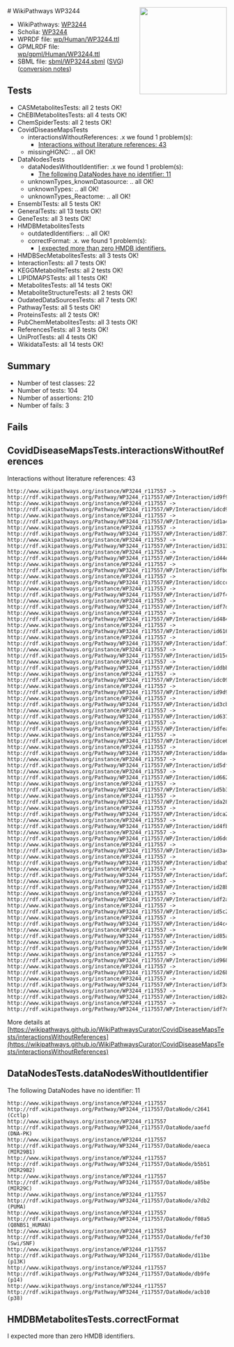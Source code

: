 <img style="float: right; width: 200px" src="../logo.png" />
# WikiPathways WP3244

* WikiPathways: [WP3244](https://identifiers.org/wikipathways:WP3244)
* Scholia: [WP3244](https://scholia.toolforge.org/wikipathways/WP3244)
* WPRDF file: [wp/Human/WP3244.ttl](../wp/Human/WP3244.ttl)
* GPMLRDF file: [wp/gpml/Human/WP3244.ttl](../wp/gpml/Human/WP3244.ttl)
* SBML file: [sbml/WP3244.sbml](../sbml/WP3244.sbml) ([SVG](../sbml/WP3244.svg)) ([conversion notes](../sbml/WP3244.txt))

## Tests
* CASMetabolitesTests: all 2 tests OK!
* ChEBIMetabolitesTests: all 4 tests OK!
* ChemSpiderTests: all 2 tests OK!
* CovidDiseaseMapsTests
    * interactionsWithoutReferences: .x we found 1 problem(s):
        * [Interactions without literature references: 43](#9701cd41)
    * missingHGNC: .. all OK!
* DataNodesTests
    * dataNodesWithoutIdentifier: .x we found 1 problem(s):
        * [The following DataNodes have no identifier: 11](#8792c491)
    * unknownTypes_knownDatasource: .. all OK!
    * unknownTypes: .. all OK!
    * unknownTypes_Reactome: .. all OK!
* EnsemblTests: all 5 tests OK!
* GeneralTests: all 13 tests OK!
* GeneTests: all 3 tests OK!
* HMDBMetabolitesTests
    * outdatedIdentifiers: .. all OK!
    * correctFormat: .x. we found 1 problem(s):
        * [I expected more than zero HMDB identifiers.](#ad154c1e)
* HMDBSecMetabolitesTests: all 3 tests OK!
* InteractionTests: all 7 tests OK!
* KEGGMetaboliteTests: all 2 tests OK!
* LIPIDMAPSTests: all 1 tests OK!
* MetabolitesTests: all 14 tests OK!
* MetaboliteStructureTests: all 2 tests OK!
* OudatedDataSourcesTests: all 7 tests OK!
* PathwayTests: all 5 tests OK!
* ProteinsTests: all 2 tests OK!
* PubChemMetabolitesTests: all 3 tests OK!
* ReferencesTests: all 3 tests OK!
* UniProtTests: all 4 tests OK!
* WikidataTests: all 14 tests OK!


## Summary

* Number of test classes: 22
* Number of tests: 104
* Number of assertions: 210
* Number of fails: 3

## Fails

<a name="9701cd41" />

## CovidDiseaseMapsTests.interactionsWithoutReferences

Interactions without literature references: 43
```
http://www.wikipathways.org/instance/WP3244_r117557 -> http://rdf.wikipathways.org/Pathway/WP3244_r117557/WP/Interaction/id9f909379
http://www.wikipathways.org/instance/WP3244_r117557 -> http://rdf.wikipathways.org/Pathway/WP3244_r117557/WP/Interaction/idcd9bfeb1
http://www.wikipathways.org/instance/WP3244_r117557 -> http://rdf.wikipathways.org/Pathway/WP3244_r117557/WP/Interaction/id1a41bd3e
http://www.wikipathways.org/instance/WP3244_r117557 -> http://rdf.wikipathways.org/Pathway/WP3244_r117557/WP/Interaction/id877b223e
http://www.wikipathways.org/instance/WP3244_r117557 -> http://rdf.wikipathways.org/Pathway/WP3244_r117557/WP/Interaction/id313b7ec8
http://www.wikipathways.org/instance/WP3244_r117557 -> http://rdf.wikipathways.org/Pathway/WP3244_r117557/WP/Interaction/id44ec5a8c
http://www.wikipathways.org/instance/WP3244_r117557 -> http://rdf.wikipathways.org/Pathway/WP3244_r117557/WP/Interaction/idfbde3e3
http://www.wikipathways.org/instance/WP3244_r117557 -> http://rdf.wikipathways.org/Pathway/WP3244_r117557/WP/Interaction/idcccc118b
http://www.wikipathways.org/instance/WP3244_r117557 -> http://rdf.wikipathways.org/Pathway/WP3244_r117557/WP/Interaction/id7f4241bb
http://www.wikipathways.org/instance/WP3244_r117557 -> http://rdf.wikipathways.org/Pathway/WP3244_r117557/WP/Interaction/idf7df1010_2
http://www.wikipathways.org/instance/WP3244_r117557 -> http://rdf.wikipathways.org/Pathway/WP3244_r117557/WP/Interaction/id484e6038
http://www.wikipathways.org/instance/WP3244_r117557 -> http://rdf.wikipathways.org/Pathway/WP3244_r117557/WP/Interaction/id6169b66e
http://www.wikipathways.org/instance/WP3244_r117557 -> http://rdf.wikipathways.org/Pathway/WP3244_r117557/WP/Interaction/idaf1668f3
http://www.wikipathways.org/instance/WP3244_r117557 -> http://rdf.wikipathways.org/Pathway/WP3244_r117557/WP/Interaction/id15c802ce
http://www.wikipathways.org/instance/WP3244_r117557 -> http://rdf.wikipathways.org/Pathway/WP3244_r117557/WP/Interaction/iddbbb45d2
http://www.wikipathways.org/instance/WP3244_r117557 -> http://rdf.wikipathways.org/Pathway/WP3244_r117557/WP/Interaction/idc098f5ab
http://www.wikipathways.org/instance/WP3244_r117557 -> http://rdf.wikipathways.org/Pathway/WP3244_r117557/WP/Interaction/id9d902bfd
http://www.wikipathways.org/instance/WP3244_r117557 -> http://rdf.wikipathways.org/Pathway/WP3244_r117557/WP/Interaction/id3cb3380
http://www.wikipathways.org/instance/WP3244_r117557 -> http://rdf.wikipathways.org/Pathway/WP3244_r117557/WP/Interaction/id6371039b
http://www.wikipathways.org/instance/WP3244_r117557 -> http://rdf.wikipathways.org/Pathway/WP3244_r117557/WP/Interaction/idfeabdadc
http://www.wikipathways.org/instance/WP3244_r117557 -> http://rdf.wikipathways.org/Pathway/WP3244_r117557/WP/Interaction/idce6b612f
http://www.wikipathways.org/instance/WP3244_r117557 -> http://rdf.wikipathways.org/Pathway/WP3244_r117557/WP/Interaction/iddace5cb7
http://www.wikipathways.org/instance/WP3244_r117557 -> http://rdf.wikipathways.org/Pathway/WP3244_r117557/WP/Interaction/id5df05699
http://www.wikipathways.org/instance/WP3244_r117557 -> http://rdf.wikipathways.org/Pathway/WP3244_r117557/WP/Interaction/id6629731f
http://www.wikipathways.org/instance/WP3244_r117557 -> http://rdf.wikipathways.org/Pathway/WP3244_r117557/WP/Interaction/id5b3ed043
http://www.wikipathways.org/instance/WP3244_r117557 -> http://rdf.wikipathways.org/Pathway/WP3244_r117557/WP/Interaction/ida281123d
http://www.wikipathways.org/instance/WP3244_r117557 -> http://rdf.wikipathways.org/Pathway/WP3244_r117557/WP/Interaction/idca292b8b
http://www.wikipathways.org/instance/WP3244_r117557 -> http://rdf.wikipathways.org/Pathway/WP3244_r117557/WP/Interaction/id4fba0b0f
http://www.wikipathways.org/instance/WP3244_r117557 -> http://rdf.wikipathways.org/Pathway/WP3244_r117557/WP/Interaction/id6ddbfd0c
http://www.wikipathways.org/instance/WP3244_r117557 -> http://rdf.wikipathways.org/Pathway/WP3244_r117557/WP/Interaction/id3a4c98ff
http://www.wikipathways.org/instance/WP3244_r117557 -> http://rdf.wikipathways.org/Pathway/WP3244_r117557/WP/Interaction/idba5537fd
http://www.wikipathways.org/instance/WP3244_r117557 -> http://rdf.wikipathways.org/Pathway/WP3244_r117557/WP/Interaction/idaf2cd1c1
http://www.wikipathways.org/instance/WP3244_r117557 -> http://rdf.wikipathways.org/Pathway/WP3244_r117557/WP/Interaction/id28bf493f
http://www.wikipathways.org/instance/WP3244_r117557 -> http://rdf.wikipathways.org/Pathway/WP3244_r117557/WP/Interaction/idf2a60a03
http://www.wikipathways.org/instance/WP3244_r117557 -> http://rdf.wikipathways.org/Pathway/WP3244_r117557/WP/Interaction/id5c29c4a
http://www.wikipathways.org/instance/WP3244_r117557 -> http://rdf.wikipathways.org/Pathway/WP3244_r117557/WP/Interaction/id4c4c2616
http://www.wikipathways.org/instance/WP3244_r117557 -> http://rdf.wikipathways.org/Pathway/WP3244_r117557/WP/Interaction/id85a0911b
http://www.wikipathways.org/instance/WP3244_r117557 -> http://rdf.wikipathways.org/Pathway/WP3244_r117557/WP/Interaction/ide96d117b
http://www.wikipathways.org/instance/WP3244_r117557 -> http://rdf.wikipathways.org/Pathway/WP3244_r117557/WP/Interaction/id9687715a
http://www.wikipathways.org/instance/WP3244_r117557 -> http://rdf.wikipathways.org/Pathway/WP3244_r117557/WP/Interaction/id26b14c21
http://www.wikipathways.org/instance/WP3244_r117557 -> http://rdf.wikipathways.org/Pathway/WP3244_r117557/WP/Interaction/idf3d26d2b
http://www.wikipathways.org/instance/WP3244_r117557 -> http://rdf.wikipathways.org/Pathway/WP3244_r117557/WP/Interaction/id82c56792
http://www.wikipathways.org/instance/WP3244_r117557 -> http://rdf.wikipathways.org/Pathway/WP3244_r117557/WP/Interaction/idf7df1010_1
```

More details at [https://wikipathways.github.io/WikiPathwaysCurator/CovidDiseaseMapsTests/interactionsWithoutReferences](https://wikipathways.github.io/WikiPathwaysCurator/CovidDiseaseMapsTests/interactionsWithoutReferences)

<a name="8792c491" />

## DataNodesTests.dataNodesWithoutIdentifier

The following DataNodes have no identifier: 11
```
http://www.wikipathways.org/instance/WP3244_r117557 http://rdf.wikipathways.org/Pathway/WP3244_r117557/DataNode/c2641 (Cctlp)
http://www.wikipathways.org/instance/WP3244_r117557 http://rdf.wikipathways.org/Pathway/WP3244_r117557/DataNode/aaefd (DNA-PK)
http://www.wikipathways.org/instance/WP3244_r117557 http://rdf.wikipathways.org/Pathway/WP3244_r117557/DataNode/eaeca (MIR29B1)
http://www.wikipathways.org/instance/WP3244_r117557 http://rdf.wikipathways.org/Pathway/WP3244_r117557/DataNode/b5b51 (MIR29B2)
http://www.wikipathways.org/instance/WP3244_r117557 http://rdf.wikipathways.org/Pathway/WP3244_r117557/DataNode/a85be (MIR29C)
http://www.wikipathways.org/instance/WP3244_r117557 http://rdf.wikipathways.org/Pathway/WP3244_r117557/DataNode/a7db2 (PUMA)
http://www.wikipathways.org/instance/WP3244_r117557 http://rdf.wikipathways.org/Pathway/WP3244_r117557/DataNode/f08a5 (Q8NBS1_HUMAN)
http://www.wikipathways.org/instance/WP3244_r117557 http://rdf.wikipathways.org/Pathway/WP3244_r117557/DataNode/fef30 (Swi/SNF)
http://www.wikipathways.org/instance/WP3244_r117557 http://rdf.wikipathways.org/Pathway/WP3244_r117557/DataNode/d11be (p13K)
http://www.wikipathways.org/instance/WP3244_r117557 http://rdf.wikipathways.org/Pathway/WP3244_r117557/DataNode/db9fe (p14)
http://www.wikipathways.org/instance/WP3244_r117557 http://rdf.wikipathways.org/Pathway/WP3244_r117557/DataNode/acb10 (p38)
```

<a name="ad154c1e" />

## HMDBMetabolitesTests.correctFormat

I expected more than zero HMDB identifiers.
